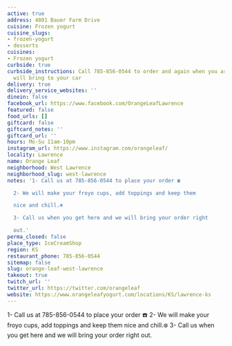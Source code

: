 ```yaml
---
active: true
address: 4801 Bauer Farm Drive
cuisine: Frozen yogurt
cuisine_slugs:
- frozen-yogurt
- desserts
cuisines:
- Frozen yogurt
curbside: true
curbside_instructions: Call 785-856-0544 to order and again when you arrive and they
  will bring to your car
delivery: true
delivery_service_websites: ''
dinein: false
facebook_url: https://www.facebook.com/OrangeLeafLawrence
featured: false
food_urls: []
giftcard: false
giftcard_notes: ''
giftcard_url: ''
hours: Mo-Su 11am-10pm
instagram_url: https://www.instagram.com/orangeleaf/
locality: Lawrence
name: Orange Leaf
neighborhood: West Lawrence
neighborhood_slug: west-lawrence
notes: '1- Call us at 785-856-0544 to place your order ☎️

  2- We will make your froyo cups, add toppings and keep them

  nice and chill.❄️

  3- Call us when you get here and we will bring your order right

  out.'
perma_closed: false
place_type: IceCreamShop
region: KS
restaurant_phone: 785-856-0544
sitemap: false
slug: orange-leaf-west-lawrence
takeout: true
twitch_url: ''
twitter_url: https://twitter.com/orangeleaf
website: https://www.orangeleafyogurt.com/locations/KS/lawrence-ks
---
```


1- Call us at 785-856-0544 to place your order ☎️
2- We will make your froyo cups, add toppings and keep them
nice and chill.❄️
3- Call us when you get here and we will bring your order right
out.